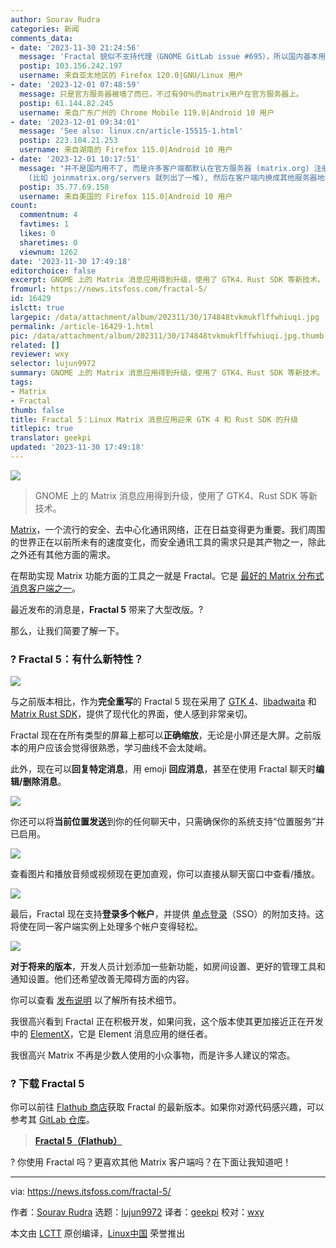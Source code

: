 ```yaml
---
author: Sourav Rudra
categories: 新闻
comments_data:
- date: '2023-11-30 21:24:56'
  message: 'Fractal 貌似不支持代理（GNOME GitLab issue #695），所以国内基本用不了'
  postip: 103.156.242.197
  username: 来自亚太地区的 Firefox 120.0|GNU/Linux 用户
- date: '2023-12-01 07:48:59'
  message: 只是官方服务器被墙了而已，不过有90％的matrix用户在官方服务器上。
  postip: 61.144.82.245
  username: 来自广东广州的 Chrome Mobile 119.0|Android 10 用户
- date: '2023-12-01 09:34:01'
  message: 'See also: linux.cn/article-15515-1.html'
  postip: 223.104.21.253
  username: 来自湖南的 Firefox 115.0|Android 10 用户
- date: '2023-12-01 10:17:51'
  message: "并不是国内用不了, 而是许多客户端都默认在官方服务器 (matrix.org) 注册, 而官方服务器被墙了.<br />\r\n<br />\r\n找一个国内能连上的其他人托管的服务器
    (比如 joinmatrix.org/servers 就列出了一堆), 然后在客户端内换成其他服务器地址就行了."
  postip: 35.77.69.158
  username: 来自美国的 Firefox 115.0|Android 10 用户
count:
  commentnum: 4
  favtimes: 1
  likes: 0
  sharetimes: 0
  viewnum: 1262
date: '2023-11-30 17:49:18'
editorchoice: false
excerpt: GNOME 上的 Matrix 消息应用得到升级，使用了 GTK4、Rust SDK 等新技术。
fromurl: https://news.itsfoss.com/fractal-5/
id: 16429
islctt: true
largepic: /data/attachment/album/202311/30/174848tvkmukflffwhiuqi.jpg
permalink: /article-16429-1.html
pic: /data/attachment/album/202311/30/174848tvkmukflffwhiuqi.jpg.thumb.jpg
related: []
reviewer: wxy
selector: lujun9972
summary: GNOME 上的 Matrix 消息应用得到升级，使用了 GTK4、Rust SDK 等新技术。
tags:
- Matrix
- Fractal
thumb: false
title: Fractal 5：Linux Matrix 消息应用迎来 GTK 4 和 Rust SDK 的升级
titlepic: true
translator: geekpi
updated: '2023-11-30 17:49:18'
---
```


![](/data/attachment/album/202311/30/174848tvkmukflffwhiuqi.jpg)



> 
> GNOME 上的 Matrix 消息应用得到升级，使用了 GTK4、Rust SDK 等新技术。
> 
> 
> 


[Matrix](https://matrix.org/)，一个流行的安全、去中心化通讯网络，正在日益变得更为重要。我们周围的世界正在以前所未有的速度变化，而安全通讯工具的需求只是其产物之一，除此之外还有其他方面的需求。


在帮助实现 Matrix 功能方面的工具之一就是 Fractal。它是 [最好的 Matrix 分布式消息客户端之一](https://itsfoss.com/best-matrix-clients/)。


最近发布的消息是，**Fractal 5** 带来了大型改版。?


那么，让我们简要了解一下。


### ? Fractal 5：有什么新特性？


![](/data/attachment/album/202311/30/174920xclc2sswlv3c35lm.png)


与之前版本相比，作为**完全重写**的 Fractal 5 现在采用了 [GTK 4](https://blog.gtk.org/2020/12/16/gtk-4-0/)、[libadwaita](https://gitlab.gnome.org/GNOME/libadwaita) 和 [Matrix Rust SDK](https://github.com/matrix-org/matrix-rust-sdk)，提供了现代化的界面，使人感到非常亲切。


Fractal 现在在所有类型的屏幕上都可以**正确缩放**，无论是小屏还是大屏。之前版本的用户应该会觉得很熟悉，学习曲线不会太陡峭。


此外，现在可以**回复特定消息**，用 emoji **回应消息**，甚至在使用 Fractal 聊天时**编辑/删除消息**。


![](/data/attachment/album/202311/30/174921drsiwlrwiqizmq37.png)


你还可以将**当前位置发送**到你的任何聊天中，只需确保你的系统支持“位置服务”并已启用。


![](/data/attachment/album/202311/30/174921m307ufvuts8usvj8.png)


查看图片和播放音频或视频现在更加直观，你可以直接从聊天窗口中查看/播放。


![](/data/attachment/album/202311/30/174921ia8k0k44hrtttpt7.png)


最后，Fractal 现在支持**登录多个帐户**，并提供 [单点登录](https://matrix.org/docs/older/client-sso-guide/)（SSO）的附加支持。这将使在同一客户端实例上处理多个帐户变得轻松。


![](/data/attachment/album/202311/30/174922ry6xl0v88quzeu1z.png)


**对于将来的版本**，开发人员计划添加一些新功能，如房间设置、更好的管理工具和通知设置。他们还希望改善无障碍方面的内容。


你可以查看 [发布说明](https://gitlab.gnome.org/GNOME/fractal/-/releases/5) 以了解所有技术细节。


我很高兴看到 Fractal 正在积极开发，如果问我，这个版本使其更加接近正在开发中的 [ElementX](https://news.itsfoss.com/element-x-matrix-2/)，它是 Element 消息应用的继任者。


我很高兴 Matrix 不再是少数人使用的小众事物，而是许多人建议的常态。


### ? 下载 Fractal 5


你可以前往 [Flathub 商店](https://flathub.org/apps/org.gnome.Fractal)获取 Fractal 的最新版本。如果你对源代码感兴趣，可以参考其 [GitLab 仓库](https://gitlab.gnome.org/GNOME/fractal)。



> 
> **[Fractal 5（Flathub）](https://flathub.org/apps/org.gnome.Fractal)**
> 
> 
> 


? 你使用 Fractal 吗？更喜欢其他 Matrix 客户端吗？在下面让我知道吧！




---


via: <https://news.itsfoss.com/fractal-5/>


作者：[Sourav Rudra](https://news.itsfoss.com/author/sourav/) 选题：[lujun9972](https://github.com/lujun9972) 译者：[geekpi](https://github.com/geekpi) 校对：[wxy](https://github.com/wxy)


本文由 [LCTT](https://github.com/LCTT/TranslateProject) 原创编译，[Linux中国](https://linux.cn/) 荣誉推出